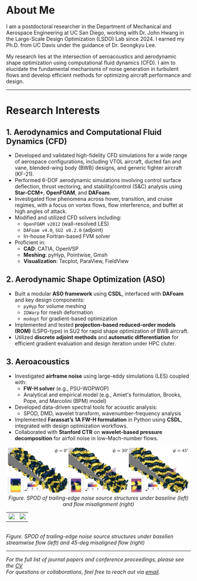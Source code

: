# About Me

I am a postdoctoral researcher in the Department of Mechanical and Aerospace Engineering at UC San Diego, working with Dr. John Hwang in the Large-Scale Design Optimization (LSDO) Lab since 2024. I earned my Ph.D. from UC Davis under the guidance of Dr. Seongkyu Lee.

My research lies at the intersection of aeroacoustics and aerodynamic shape optimization using computational fluid dynamics (CFD). I aim to elucidate the fundamental mechanisms of noise generation in turbulent flows and develop efficient methods for optimizing aircraft performance and design.

---

# Research Interests

## 1. Aerodynamics and Computational Fluid Dynamics (CFD)

- Developed and validated high-fidelity CFD simulations for a wide range of aerospace configurations, including VTOL aircraft, ducted fan and vane, blended-wing body (BWB) designs, and generic fighter aircraft (KF-21).
- Performed 6-DOF aerodynamic simulations involving control surface deflection, thrust vectoring, and stability/control (S&C) analysis using **Star-CCM+**, **OpenFOAM**, and **DAFoam**.
- Investigated flow phenomena across hover, transition, and cruise regimes, with a focus on vortex flows, flow interference, and buffet at high angles of attack.
- Modified and utilized CFD solvers including:
  - `OpenFOAM v2012` (wall-resolved LES)
  - `DAFoam v4.0`, `SU2 v8.2.0` (adjoint)
  - In-house Fortran-based FVM solver
- Proficient in:
  - **CAD**: CATIA, OpenVSP   
  - **Meshing**: pyHyp, Pointwise, Gmsh  
  - **Visualization**: Tecplot, ParaView, FieldView

## 2. Aerodynamic Shape Optimization (ASO)

- Built a modular **ASO framework** using **CSDL**, interfaced with **DAFoam** and key design components:
  - `pyHyp` for volume meshing
  - `IDWarp` for mesh deformation
  - `modopt` for gradient-based optimization
- Implemented and tested **projection-based reduced-order models (ROM)** (LSPG-type) in SU2 for rapid shape optimization of BWB aircraft.
- Utilized **discrete adjoint methods** and **automatic differentiation** for efficient gradient evaluation and design iteration under HPC cluter.

## 3. Aeroacoustics

- Investigated **airframe noise** using large-eddy simulations (LES) coupled with:
  - **FW-H solver** (e.g., PSU-WOPWOP)
  - Analytical and empirical model (e.g., Amiet's formulation, Brooks, Pope, and Marcolini (BPM) model)
- Developed data-driven spectral tools for acoustic analysis:
  - SPOD, DMD, wavelet transform, wavenumber-frequency analysis
- Implemented **Farassat’s 1A FW-H formulation** in Python using **CSDL**, integrated with design optimization workflows.
- Collaborated with **Stanford CTR** on **wavelet-based pressure decomposition** for airfoil noise in low-Mach-number flows.

<p align="center">
  <img src="./assets/figures/Fig_SPOD.png" width="600"/>
  <br/>
  <em> Figure. SPOD of trailing-edge noise source structures under baseline (left) and flow misalignment (right)</em>
</p>


<p align="center">
  <table>
    <tr>
      <td><img src="./assets/figures/spod_1_sweep0deg_1kHz.gif" width="300"/></td>
      <td><img src="./assets/figures/spod_2_sweep45deg_1kHz.gif" width="300"/></td>
    </tr>
  </table>
  <br/>
  <em>Figure. SPOD of trailing-edge noise source structures under baselien streamwise flow (left) and 45-deg misaligned flow (right)</em>
</p>



---

*For the full list of journal papers and conference proceedings, please see the [CV](./CV_Donghun_Kang_Git.pdf)*  
*For questions or collaborations, feel free to reach out via [email](mailto:d8kang@ucsd.edu).*
